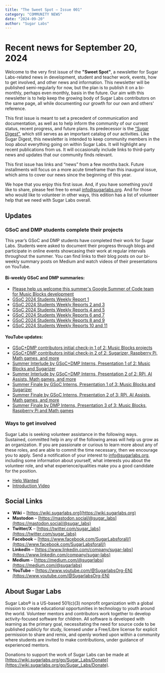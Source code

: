 ```yaml
---
title: "The Sweet Spot – Issue 001"
category: "COMMUNITY NEWS"
date: "2024-09-20"
author: "Sugar Labs"
---
```

<!-- markdownlint-disable -->
# Recent news for September 20, 2024

Welcome to the very first issue of the **"Sweet Spot"**, a newsletter for Sugar Labs-related news in development, student and teacher work, events, how to get involved, and other news and information. This newsletter will be published semi-regularly for now, but the plan is to publish it on a bi-monthly, perhaps even monthly, basis in the future. Our aim with this newsletter is to help keep the growing body of Sugar Labs contributors on the same page, all while documenting our growth for our own and others' reference.

This first issue is meant to set a precedent of communication and documentation, as well as to help inform the community of our current status, recent progress, and future plans. Its predecessor is the [“Sugar Digest”](https://lists.sugarlabs.org/archive/community-news/), which still serves as an important catalog of our activities. Like Sugar Digest, this newsletter is intended to keep community members in the loop about everything going on within Sugar Labs. It will highlight any recent publications from us. It will occasionally include links to third-party news and updates that our community finds relevant.

This first issue has links and “news” from a few months back. Future installments will focus on a more acute timeframe than this inaugural issue, which aims to cover our news since the beginning of this year.

We hope that you enjoy this first issue. And, if you have something you’d like to share, please feel free to email [info@sugarlabs.org](mailto:info@sugarlabs.org). And for those who would like to volunteer in other ways, this edition has a list of volunteer help that we need with Sugar Labs overall.

## Updates

### GSoC and DMP students complete their projects

This year’s GSoC and DMP students have completed their work for Sugar Labs. Students were asked to document their progress through blogs and participate in online events showcasing their work at regular intervals throughout the summer. You can find links to their blog posts on our bi-weekly summary posts on Medium and watch videos of their presentations on YouTube.

#### Bi-weekly GSoC and DMP summaries:

- [Please help us welcome this summer's Google Summer of Code team for Music Blocks development](https://medium.com/@sugarlabs/please-help-us-welcome-this-summers-google-summer-of-code-team-for-music-blocks-development-6c2524244605)
- [GSoC 2024 Students Weekly Report 1](https://medium.com/@sugarlabs/gsoc-2024-students-weekly-report-1-1af7c29ede0a)
- [GSoC 2024 Students Weekly Reports 2 and 3](https://medium.com/@sugarlabs/gsoc-2024-students-weekly-reports-2-and-3-af03ec159b49)
- [GSoC 2024 Students Weekly Reports 4 and 5](https://medium.com/@sugarlabs/gsoc-2024-students-weekly-reports-4-and-5-987825617340)
- [GSoC 2024 Students Weekly Reports 6 and 7](https://medium.com/@sugarlabs/gsoc-2024-students-weekly-reports-6-and-7-9eacb78e4093)
- [GSoC 2024 Students Weekly Reports 8 and 9](https://medium.com/@sugarlabs/gsoc-2024-students-weekly-reports-8-and-9-fb7d86cfabb1)
- [GSoC 2024 Students Weekly Reports 10 and 11](https://medium.com/@sugarlabs/gsoc-2024-students-weekly-reports-10-and-11-670e9f3bb6b0)

#### YouTube updates:

- [GSoC+DMP contributors initial check-in 1 of 2: Music Blocks projects](https://www.youtube.com/watch?v=PeIS3gXPFj0)
- [GSoC+DMP contributors initial check-in 2 of 2: Sugarizer, Raspberry Pi, Math games, and more](https://www.youtube.com/watch?v=k7eY-tkl2zw)
- [Summer Interlude by GSoC+DMP Interns, Presentation 1 of 2: Music Blocks and Sugarizer](https://www.youtube.com/watch?v=qWLWCdp4_D4)
- [Summer Interlude by GSoC+DMP Interns, Presentation 2 of 2: RPi, AI Assists, Math games, and more](https://www.youtube.com/watch?v=TARoJDitQVg)
- [Summer Finale by GSoC Interns, Presentation 1 of 3: Music Blocks and Sugarizer](https://www.youtube.com/watch?v=dVYpK5fTHsQ)
- [Summer Finale by GSoC Interns, Presentation 2 of 3: RPi, AI Assists, Math games, and more](https://www.youtube.com/watch?v=d0nTfKmOWl8)
- [Summer Finale by DMP Interns, Presentation 3 of 3: Music Blocks, Raspberry Pi and Math games](https://www.youtube.com/watch?v=0yMqz3GW3rY)

### Ways to get involved

Sugar Labs is seeking volunteer assistance in the following ways. Sustained, committed help in any of the following areas will help us grow as an organization. If you are passionate or curious to learn more about any of these roles, and are able to commit the time necessary, then we encourage you to apply. Send a notification of your interest to [info@sugarlabs.org](mailto:info@sugarlabs.org), including some information about yourself, what interests you about the volunteer role, and what experience/qualities make you a good candidate for the position.

- [Help Wanted](https://wiki.sugarlabs.org/go/Help_Wanted)
- [Introduction Video](https://www.youtube.com/watch?v=W5ZLFBZkE34)

## Social Links

- **Wiki** – [https://wiki.sugarlabs.org](https://wiki.sugarlabs.org)
- **Mastodon** – [https://mastodon.social/@sugar_labs](https://mastodon.social/@sugar_labs)
- **Twitter/X** – [https://twitter.com/sugar_labs](https://twitter.com/sugar_labs)
- **Facebook** – [https://www.facebook.com/SugarLabsforall/](https://www.facebook.com/SugarLabsforall/)
- **LinkedIn** – [https://www.linkedin.com/company/sugar-labs](https://www.linkedin.com/company/sugar-labs)
- **Medium** – [https://medium.com/@sugarlabs](https://medium.com/@sugarlabs)
- **YouTube** – [https://www.youtube.com/@SugarlabsOrg-EN](https://www.youtube.com/@SugarlabsOrg-EN)

## About Sugar Labs

Sugar Labs® is a US-based 501(c)(3) nonprofit organization with a global mission to create educational opportunities in technology to youth around the world. Volunteer mentors and contributors work together to develop activity-focused software for children. All software is developed with learning as the primary goal, necessitating the need for source code to be published publicly for study, licensed under a Free/Libre license for explicit permission to share and remix, and openly worked upon within a community where students are invited to make contributions, under guidance of experienced mentors.

Donations to support the work of Sugar Labs can be made at [https://wiki.sugarlabs.org/go/Sugar_Labs/Donate](https://wiki.sugarlabs.org/go/Sugar_Labs/Donate).
